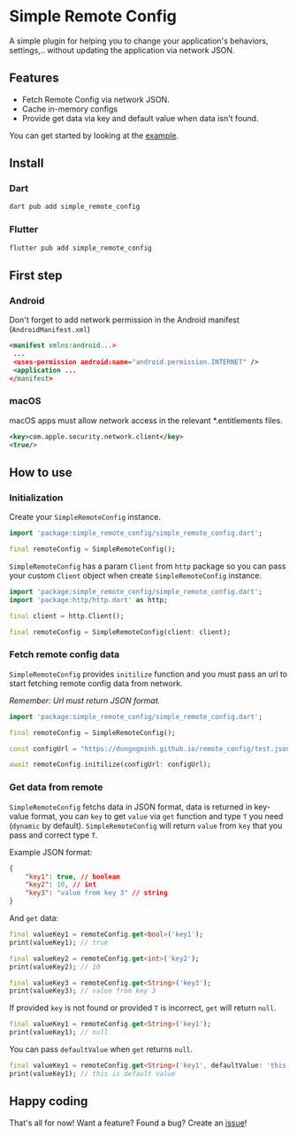 # Simple Remote Config

A simple plugin for helping you to change your application's behaviors, settings,.. without updating the application via network JSON.

## Features

- Fetch Remote Config via network JSON.
- Cache in-memory configs
- Provide get data via key and default value when data isn't found.

You can get started by looking at the [example](example/lib/example.dart).

## Install

### Dart

```sh
dart pub add simple_remote_config
```

### Flutter

```sh
flutter pub add simple_remote_config
```

## First step

### Android

Don't forget to add network permission in the Android manifest (`AndroidManifest.xml`)

```xml
<manifest xmlns:android...>
 ...
 <uses-permission android:name="android.permission.INTERNET" />
 <application ...
</manifest>
```

### macOS

macOS apps must allow network access in the relevant \*.entitlements files.

```xml
<key>com.apple.security.network.client</key>
<true/>
```

## How to use

### Initialization

Create your `SimpleRemoteConfig` instance.

```dart
import 'package:simple_remote_config/simple_remote_config.dart';

final remoteConfig = SimpleRemoteConfig();
```

`SimpleRemoteConfig` has a param `Client` from `http` package so you can pass your custom `Client` object when create `SimpleRemoteConfig` instance.

```dart
import 'package:simple_remote_config/simple_remote_config.dart';
import 'package:http/http.dart' as http;

final client = http.Client();

final remoteConfig = SimpleRemoteConfig(client: client);
```

### Fetch remote config data

`SimpleRemoteConfig` provides `initilize` function and you must pass an url to start fetching remote config data from network.

_Remember: Url must return JSON format._

```dart
import 'package:simple_remote_config/simple_remote_config.dart';

final remoteConfig = SimpleRemoteConfig();

const configUrl = "https://dungngminh.github.io/remote_config/test.json";

await remoteConfig.initilize(configUrl: configUrl);
```

### Get data from remote

`SimpleRemoteConfig` fetchs data in JSON format, data is returned in key-value format, you can `key` to get `value` via `get` function and type `T` you need (`dynamic` by default). `SimpleRemoteConfig` will return `value` from `key` that you pass and correct type `T`.

Example JSON format:

```json
{
    "key1": true, // boolean
    "key2": 10, // int
    "key3": "value from key 3" // string
}
```

And `get` data:

```dart
final valueKey1 = remoteConfig.get<bool>('key1');
print(valueKey1); // true

final valueKey2 = remoteConfig.get<int>('key2');
print(valueKey2); // 10

final valueKey3 = remoteConfig.get<String>('key3');
print(valueKey3); // value from key 3
```

If provided `key` is not found or provided `T` is incorrect, `get` will return `null`.

```dart
final valueKey1 = remoteConfig.get<String>('key1');
print(valueKey1); // null
```

You can pass `defaultValue` when `get` returns `null`.

```dart
final valueKey1 = remoteConfig.get<String>('key1', defaultValue: 'this is default value');
print(valueKey1); // this is default value
```

## Happy coding
That's all for now! Want a feature? Found a bug? Create an [issue](https://github.com/TheQuantumCrew/simple_remote_config/issues/new)!